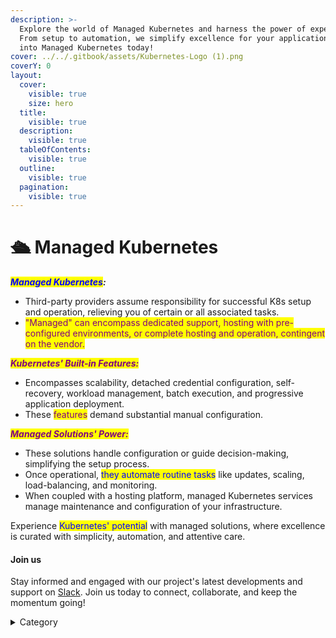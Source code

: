 ```yaml
---
description: >-
  Explore the world of Managed Kubernetes and harness the power of expert care.
  From setup to automation, we simplify excellence for your applications. Dive
  into Managed Kubernetes today!
cover: ../../.gitbook/assets/Kubernetes-Logo (1).png
coverY: 0
layout:
  cover:
    visible: true
    size: hero
  title:
    visible: true
  description:
    visible: true
  tableOfContents:
    visible: true
  outline:
    visible: true
  pagination:
    visible: true
---
```


# 🛳 Managed Kubernetes

_<mark style="color:blue;">**Managed Kubernetes**</mark>**:**_

* Third-party providers assume responsibility for successful K8s setup and operation, relieving you of certain or all associated tasks.
* <mark style="color:purple;">"Managed" can encompass dedicated support, hosting with pre-configured environments, or complete hosting and operation, contingent on the vendor.</mark>

_<mark style="color:purple;">**Kubernetes' Built-in Features:**</mark>_

* Encompasses scalability, detached credential configuration, self-recovery, workload management, batch execution, and progressive application deployment.
* These <mark style="color:purple;">features</mark> demand substantial manual configuration.

_<mark style="color:purple;">**Managed Solutions' Power:**</mark>_

* These solutions handle configuration or guide decision-making, simplifying the setup process.
* Once operational, <mark style="color:blue;">they automate routine tasks</mark> like updates, scaling, load-balancing, and monitoring.
* When coupled with a hosting platform, managed Kubernetes services manage maintenance and configuration of your infrastructure.

Experience <mark style="color:blue;">Kubernetes' potential</mark> with managed solutions, where excellence is curated with simplicity, automation, and attentive care.

#### Join us

Stay informed and engaged with our project's latest developments and support on [Slack](https://app.slack.com/client/T04QS32JX6E/C04QKEWE146). Join us today to connect, collaborate, and keep the momentum going! &#x20;

<details>

<summary>Category</summary>

Kubernetes, cloud computing, DevOps, cloud services, hosting platform, container orchestration, cloud infrastructure, cloud deployment, cloud management, cloud technology, cloud solutions&#x20;

</details>
